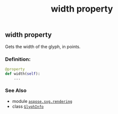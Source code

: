 ﻿---
title: width property
second_title: Aspose.SVG for Python via .NET API References
description: 
type: docs
weight: 60
url: /python-net/aspose.svg.rendering/glyphinfo/width/
is_root: false
---

## width property


Gets the width of the glyph, in points.
### Definition:
```python
@property
def width(self):
    ...
```

### See Also
* module [`aspose.svg.rendering`](../../)
* class [`GlyphInfo`](/svg/python-net/aspose.svg.rendering/glyphinfo)
